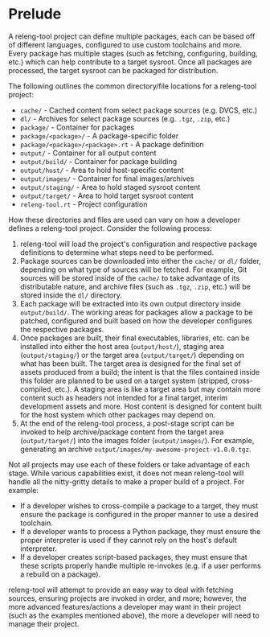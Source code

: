 # Prelude

A releng-tool project can define multiple packages, each can be based off of
different languages, configured to use custom toolchains and more. Every
package has multiple stages (such as fetching, configuring, building, etc.)
which can help contribute to a target sysroot. Once all packages are
processed, the target sysroot can be packaged for distribution.

The following outlines the common directory/file locations for a releng-tool
project:

- `cache/` - Cached content from select package sources (e.g. DVCS, etc.)
- `dl/` - Archives for select package sources (e.g. `.tgz`, `.zip`, etc.)
- `package/` - Container for packages
- `package/<package>/` - A package-specific folder
- `package/<package>/<package>.rt` - A package definition
- `output/` - Container for all output content
- `output/build/` - Container for package building
- `output/host/` - Area to hold host-specific content
- `output/images/` - Container for final images/archives
- `output/staging/` - Area to hold staged sysroot content
- `output/target/` - Area to hold target sysroot content
- `releng-tool.rt` - Project configuration

How these directories and files are used can vary on how a developer defines a
releng-tool project. Consider the following process:

1. releng-tool will load the project's configuration and respective package
   definitions to determine what steps need to be performed.
2. Package sources can be downloaded into either the `cache/` or `dl/`
   folder, depending on what type of sources will be fetched. For example, Git
   sources will be stored inside of the `cache/` to take advantage of its
   distributable nature, and archive files (such as `.tgz`, `.zip`, etc.)
   will be stored inside the `dl/` directory.
3. Each package will be extracted into its own output directory inside
   `output/build/`. The working areas for packages allow a package to be
   patched, configured and built based on how the developer configures the
   respective packages.
4. Once packages are built, their final executables, libraries, etc. can be
   installed into either the host area (`output/host/`), staging area
   (`output/staging/`) or the target area (`output/target/`) depending on
   what has been built. The target area is designed for the final set of assets
   produced from a build; the intent is that the files contained inside this
   folder are planned to be used on a target system (stripped, cross-compiled,
   etc.). A staging area is like a target area but may contain more content such
   as headers not intended for a final target, interim development assets and
   more. Host content is designed for content built for the host system which
   other packages may depend on.
5. At the end of the releng-tool process, a post-stage script can be invoked to
   help archive/package content from the target area (`output/target/`) into
   the images folder (`output/images/`). For example, generating an archive
   `output/images/my-awesome-project-v1.0.0.tgz`.

Not all projects may use each of these folders or take advantage of each stage.
While various capabilities exist, it does not mean releng-tool will handle all
the nitty-gritty details to make a proper build of a project. For example:

- If a developer wishes to cross-compile a package to a target, they must ensure
  the package is configured in the proper manner to use a desired toolchain.
- If a developer wants to process a Python package, they must ensure the proper
  interpreter is used if they cannot rely on the host's default interpreter.
- If a developer creates script-based packages, they must ensure that these
  scripts properly handle multiple re-invokes (e.g. if a user performs a
  rebuild on a package).

releng-tool will attempt to provide an easy way to deal with fetching sources,
ensuring projects are invoked in order, and more; however, the more advanced
features/actions a developer may want in their project (such as the examples
mentioned above), the more a developer will need to manage their project.
